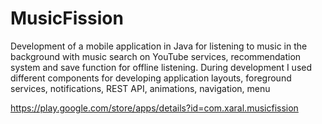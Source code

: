 # MusicFission

Development of a mobile application in Java for listening to music in the background with music search on YouTube services, recommendation system and save function for offline listening. During development I used different components for developing application layouts, foreground services, notifications, REST API, animations, navigation, menu

https://play.google.com/store/apps/details?id=com.xaral.musicfission

